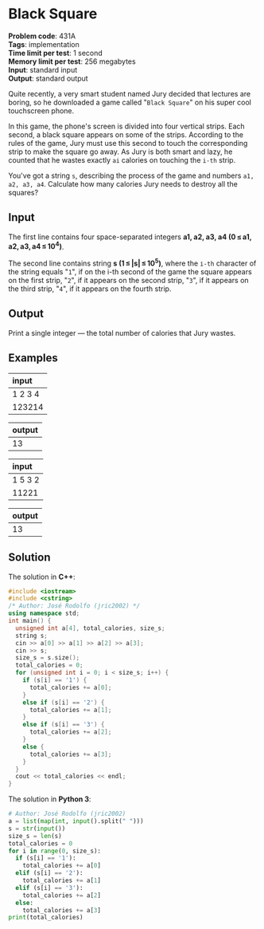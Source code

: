 # Black Square
**Problem code**: 431A  
**Tags**: implementation  
**Time limit per test**: 1 second  
**Memory limit per test**: 256 megabytes  
**Input**: standard input  
**Output**: standard output  

Quite recently, a very smart student named Jury decided that lectures are boring, so he downloaded a game called "`Black Square`" on his super cool touchscreen phone.

In this game, the phone's screen is divided into four vertical strips. Each second, a black square appears on some of the strips. According to the rules of the game, Jury must use this second to touch the corresponding strip to make the square go away. As Jury is both smart and lazy, he counted that he wastes exactly `ai` calories on touching the `i-th` strip.

You've got a string `s`, describing the process of the game and numbers `a1, a2, a3, a4`. Calculate how many calories Jury needs to destroy all the squares?

## Input
The first line contains four space-separated integers **a1, a2, a3, a4 (0 ≤ a1, a2, a3, a4 ≤ 10<sup>4</sup>)**.

The second line contains string **s (1 ≤ |s| ≤ 10<sup>5</sup>)**, where the `і-th` character of the string equals "`1`", if on the i-th second of the game the square appears on the first strip, "`2`", if it appears on the second strip, "`3`", if it appears on the third strip, "`4`", if it appears on the fourth strip.

## Output
Print a single integer — the total number of calories that Jury wastes.

## Examples
| input |
| :--- |
| 1 2 3 4 |
| 123214 |

| output |
| :--- |
| 13 |

| input |
| :--- |
| 1 5 3 2 |
| 11221 |

| output |
| :--- |
| 13 |

## Solution
The solution in **C++**:
```cpp
#include <iostream>
#include <cstring>
/* Author: José Rodolfo (jric2002) */
using namespace std;
int main() {
  unsigned int a[4], total_calories, size_s;
  string s;
  cin >> a[0] >> a[1] >> a[2] >> a[3];
  cin >> s;
  size_s = s.size();
  total_calories = 0;
  for (unsigned int i = 0; i < size_s; i++) {
    if (s[i] == '1') {
      total_calories += a[0];
    }
    else if (s[i] == '2') {
      total_calories += a[1];
    }
    else if (s[i] == '3') {
      total_calories += a[2];
    }
    else {
      total_calories += a[3];
    }
  }
  cout << total_calories << endl;
}
```

The solution in **Python 3**:
```python
# Author: José Rodolfo (jric2002)
a = list(map(int, input().split(" ")))
s = str(input())
size_s = len(s)
total_calories = 0
for i in range(0, size_s):
  if (s[i] == '1'):
    total_calories += a[0]
  elif (s[i] == '2'):
    total_calories += a[1]
  elif (s[i] == '3'):
    total_calories += a[2]
  else:
    total_calories += a[3]
print(total_calories)
```